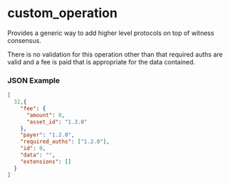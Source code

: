 # custom_operation

Provides a generic way to add higher level protocols on top of witness consensus.

There is no validation for this operation other than that required auths are valid and a fee is paid that is appropriate for the data contained.

### JSON Example

```json
[
  32,{
    "fee": {
      "amount": 0,
      "asset_id": "1.3.0"
    },
    "payer": "1.2.0",
    "required_auths": ["1.2.0"],
    "id": 0,
    "data": "",
    "extensions": []
  }
]
```